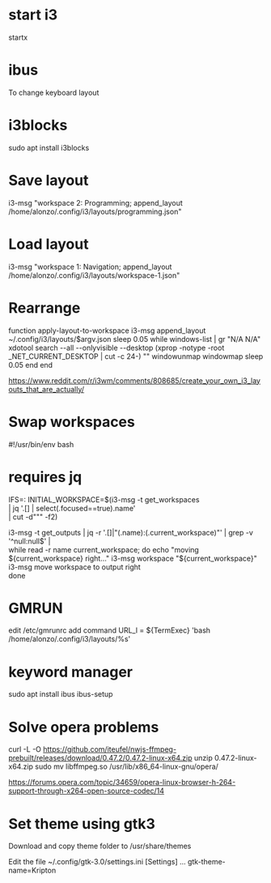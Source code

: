 # start i3
startx

# ibus
To change keyboard layout

# i3blocks
sudo apt install i3blocks

# Save layout
i3-msg "workspace 2: Programming; append_layout /home/alonzo/.config/i3/layouts/programming.json"

# Load layout
i3-msg "workspace 1: Navigation; append_layout /home/alonzo/.config/i3/layouts/workspace-1.json"

# Rearrange
function apply-layout-to-workspace
  i3-msg append_layout ~/.config/i3/layouts/$argv.json
  sleep 0.05
  while windows-list | gr "N/A N/A" 
    xdotool search --all --onlyvisible --desktop (xprop -notype -root _NET_CURRENT_DESKTOP | cut -c 24-) "" windowunmap windowmap
    sleep 0.05
  end
end


https://www.reddit.com/r/i3wm/comments/808685/create_your_own_i3_layouts_that_are_actually/


# Swap workspaces
#!/usr/bin/env bash
# requires jq

IFS=:
INITIAL_WORKSPACE=$(i3-msg -t get_workspaces \
  | jq '.[] | select(.focused==true).name' \
  | cut -d"\"" -f2)

i3-msg -t get_outputs | jq -r '.[]|"\(.name):\(.current_workspace)"' | grep -v '^null:null$' | \
while read -r name current_workspace; do
    echo "moving ${current_workspace} right..."
    i3-msg workspace "${current_workspace}"
    i3-msg move workspace to output right   
done

# GMRUN
edit 
/etc/gmrunrc
add command
URL_l = ${TermExec} 'bash /home/alonzo/.config/i3/layouts/%s'

# keyword manager
sudo apt install ibus
ibus-setup


# Solve opera problems
curl -L -O https://github.com/iteufel/nwjs-ffmpeg-prebuilt/releases/download/0.47.2/0.47.2-linux-x64.zip
unzip 0.47.2-linux-x64.zip
sudo mv libffmpeg.so /usr/lib/x86_64-linux-gnu/opera/

https://forums.opera.com/topic/34659/opera-linux-browser-h-264-support-through-x264-open-source-codec/14

# Set theme using gtk3
Download and copy theme folder to
/usr/share/themes

Edit the file ~/.config/gtk-3.0/settings.ini
[Settings]
...
gtk-theme-name=Kripton 
